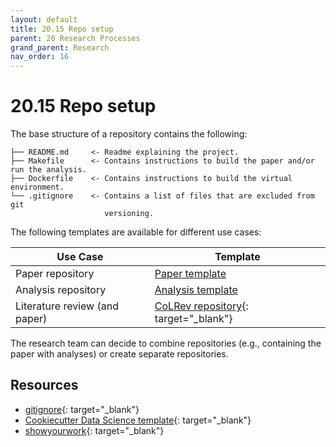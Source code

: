 ```yaml
---
layout: default
title: 20.15 Repo setup
parent: 20 Research Processes
grand_parent: Research
nav_order: 16
---
```


# 20.15 Repo setup

The base structure of a repository contains the following:

```text
├── README.md     <- Readme explaining the project.
├── Makefile      <- Contains instructions to build the paper and/or run the analysis.
├── Dockerfile    <- Contains instructions to build the virtual environment.  
└── .gitignore    <- Contains a list of files that are excluded from git
                     versioning.
```

The following templates are available for different use cases:

| Use Case                         | Template                                                                                    |
|----------------------------------|---------------------------------------------------------------------------------------------|
| Paper repository                 | [Paper template](20.20.paper-templates.html)                                                |
| Analysis repository              | [Analysis template](20.21.analysis-templates.html)                                          |
| Literature review (and paper)    | [CoLRev repository](https://github.com/CoLRev-Environment/colrev){: target="_blank"}        |

The research team can decide to combine repositories (e.g., containing the paper with analyses) or create separate repositories.

## Resources

- [gitignore](https://www.toptal.com/developers/gitignore){: target="_blank"}
- [Cookiecutter Data Science template](https://cookiecutter-data-science.drivendata.org/){: target="_blank"}
- [showyourwork](https://show-your.work/en/latest/){: target="_blank"}
